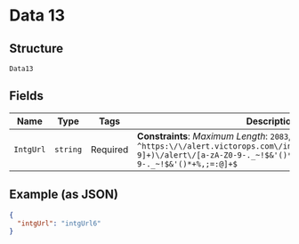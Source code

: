 
# Data 13

## Structure

`Data13`

## Fields

| Name | Type | Tags | Description |
|  --- | --- | --- | --- |
| `IntgUrl` | `string` | Required | **Constraints**: *Maximum Length*: `2083`, *Pattern*: `^https:\/\/alert.victorops.com\/integrations\/generic\/([0-9]+)\/alert\/[a-zA-Z0-9-._~!$&'()*+%,;=:@]+\/[a-zA-Z0-9-._~!$&'()*+%,;=:@]+$` |

## Example (as JSON)

```json
{
  "intgUrl": "intgUrl6"
}
```

